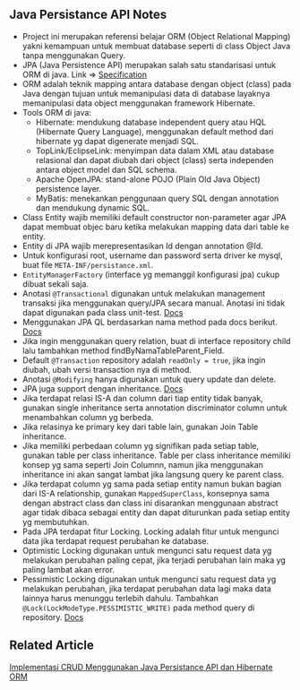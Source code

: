 ## Java Persistance API Notes

* Project ini merupakan referensi belajar ORM (Object Relational Mapping) yakni kemampuan untuk membuat database seperti di class Object Java tanpa menggunakan Query.
* JPA (Java Persistence API) merupakan salah satu standarisasi untuk ORM di java. Link => [Specification](https://jakarta.ee/specifications/persistence/)
* ORM adalah teknik mapping antara database dengan object (class) pada Java dengan tujuan untuk memanipulasi data di database layaknya memanipulasi data object menggunakan framework Hibernate.
* Tools ORM di java:
    - Hibernate: mendukung database independent query atau HQL (Hibernate Query Language), menggunakan default method dari hibernate yg dapat digenerate menjadi SQL.
    - TopLink/EclipseLink: menyimpan data dalam XML atau database relasional dan dapat diubah dari object (class) serta independen antara object model dan SQL schema.
    - Apache OpenJPA: stand-alone POJO (Plain Old Java Object) persistence layer.
    - MyBatis: menekankan penggunaan query SQL dengan annotation dan mendukung dynamic SQL.
* Class Entity wajib memiliki default constructor non-parameter agar JPA dapat membuat objec baru ketika melakukan mapping data dari table ke entity.
* Entity di JPA wajib merepresentasikan Id dengan annotation @Id.
* Untuk konfigurasi root, username dan password serta driver ke mysql, buat file `META-INF/persistance.xml`.
* `EntityManagerFactory` (interface yg memanggil konfigurasi jpa) cukup dibuat sekali saja.
* Anotasi `@Transactional` digunakan untuk melakukan management transaksi jika menggunakan query/JPA secara manual. Anotasi ini tidak dapat digunakan pada class unit-test. [Docs](https://docs.spring.io/spring-framework/docs/current/javadoc-api/org/springframework/transaction/annotation/Transactional.html)
* Menggunakan JPA QL berdasarkan nama method pada docs berikut. [Docs](https://docs.spring.io/spring-data/jpa/reference/jpa/query-methods.html)
* Jika ingin menggunakan query relation, buat di interface repository child lalu tambahkan method findByNamaTableParent_Field.
* Default `@Transaction` repository adalah `readOnly = true`, jika ingin diubah, ubah versi transaction nya di method.
* Anotasi `@Modifying` hanya digunakan untuk query update dan delete.
* JPA juga support dengan inheritance. [Docs](https://www.baeldung.com/hibernate-inheritance) 
* Jika terdapat relasi IS-A dan column dari tiap entity tidak banyak, gunakan single inheritance serta annotation discriminator column untuk menambahkan column yg berbeda.
* Jika relasinya ke primary key dari table lain, gunakan Join Table inheritance.
* Jika memiliki perbedaan column yg signifikan pada setiap table, gunakan table per class inheritance. Table per class inheritance memiliki konsep yg sama seperti Join Columnn, namun jika menggunakan inheritance ini akan sangat lambat jika langsung query ke parent class.
* Jika terdapat column yg sama pada setiap entity namun bukan bagian dari IS-A relationship, gunakan `MappedSuperClass`, konsepnya sama dengan abstract class dan class ini disarankan menggunaan abstract agar tidak dibaca sebagai entity dan dapat diturunkan pada setiap entity yg membutuhkan.
* Pada JPA terdapat fitur Locking. Locking adalah fitur untuk mengunci data jika terdapat request perubahan ke database.
* Optimistic Locking digunakan untuk mengunci satu request data yg melakukan perubahan paling cepat, jika terjadi perubahan lain maka yg paling lambat akan error.
* Pessimistic Locking digunakan untuk mengunci satu request data yg melakukan perubahan, jika terdapat perubahan data lagi maka data lainnya harus menunggu terlebih dahulu. Tambahkan `@Lock(LockModeType.PESSIMISTIC_WRITE)` pada method query di repository. [Docs](https://www.baeldung.com/java-jpa-transaction-locks)

## Related Article
[Implementasi CRUD Menggunakan Java Persistance API dan Hibernate ORM](https://medium.com/@ichwansholihin/implementasi-crud-menggunakan-java-persistance-api-dan-hibernate-orm-a96f0987d5eb)

